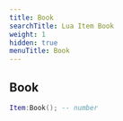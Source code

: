```yaml
---
title: Book
searchTitle: Lua Item Book
weight: 1
hidden: true
menuTitle: Book
---
```

## Book
```lua
Item:Book(); -- number
```